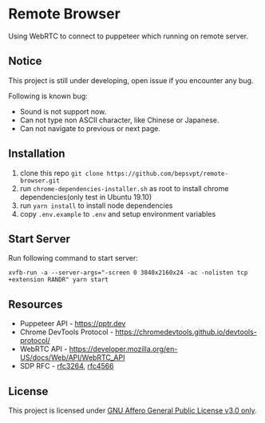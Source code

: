 # Remote Browser

Using WebRTC to connect to puppeteer which running on remote server.

## Notice

This project is still under developing, open issue if you encounter any bug. 

Following is known bug:

- Sound is not support now.
- Can not type non ASCII character, like Chinese or Japanese.
- Can not navigate to previous or next page.

## Installation

1. clone this repo `git clone https://github.com/bepsvpt/remote-browser.git`
2. run `chrome-dependencies-installer.sh` as root to install chrome dependencies(only test in Ubuntu 19.10)
3. run `yarn install` to install node dependencies
4. copy `.env.example` to `.env` and setup environment variables

## Start Server

Run following command to start server:

```shell
xvfb-run -a --server-args="-screen 0 3840x2160x24 -ac -nolisten tcp +extension RANDR" yarn start
```

## Resources

- Puppeteer API - https://pptr.dev
- Chrome DevTools Protocol - https://chromedevtools.github.io/devtools-protocol/
- WebRTC API - https://developer.mozilla.org/en-US/docs/Web/API/WebRTC_API
- SDP RFC - [rfc3264](https://tools.ietf.org/html/rfc3264), [rfc4566](https://tools.ietf.org/html/rfc4566)

## License

This project is licensed under [GNU Affero General Public License v3.0 only](LICENSE).
